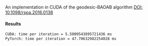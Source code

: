 An implementation in CUDA of the geodesic-BAOAB algorithm [DOI: 10.1098/rspa.2016.0138](https://doi.org/10.1098/rspa.2016.0138)


#### Results
```bash
CUDA: time per iteration = 5.5009543895721436 ms
PyTorch: time per iteration = 47.70632982254028 ms
```